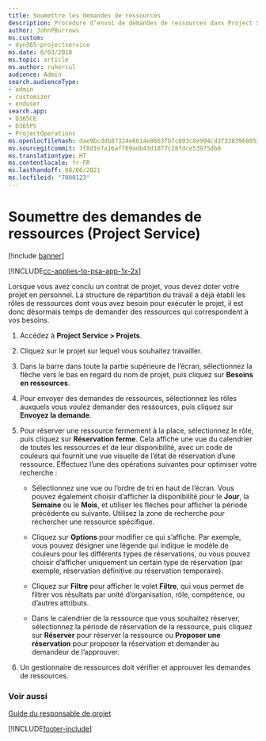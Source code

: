 ```yaml
---
title: Soumettre les demandes de ressources
description: Procédure d’envoi de demandes de ressources dans Project Service
author: JohnPBurrows
ms.custom:
- dyn365-projectservice
ms.date: 8/03/2018
ms.topic: article
ms.author: ruhercul
audience: Admin
search.audienceType:
- admin
- customizer
- enduser
search.app:
- D365CE
- D365PS
- ProjectOperations
ms.openlocfilehash: dae9bcddb87324e6614e8663fbfc693c8e994cd3f33839680531cd17269d764b
ms.sourcegitcommit: 7f8d1e7a16af769adb43d1877c28fdce53975db8
ms.translationtype: HT
ms.contentlocale: fr-FR
ms.lasthandoff: 08/06/2021
ms.locfileid: "7000123"
---
```

# <a name="submit-resource-requests-project-service"></a>Soumettre des demandes de ressources (Project Service)

[!include [banner](../includes/psa-now-project-operations.md)]

[!INCLUDE[cc-applies-to-psa-app-1x-2x](../includes/cc-applies-to-psa-app-1x-2x.md)]

Lorsque vous avez conclu un contrat de projet, vous devez doter votre projet en personnel. La structure de répartition du travail a déjà établi les rôles de ressources dont vous avez besoin pour exécuter le projet, il est donc désormais temps de demander des ressources qui correspondent à vos besoins.  
  
1.  Accédez à **Project Service > Projets**.  
  
2.  Cliquez sur le projet sur lequel vous souhaitez travailler.  
  
3.  Dans la barre dans toute la partie supérieure de l’écran, sélectionnez la flèche vers le bas en regard du nom de projet, puis cliquez sur **Besoins en ressources**.  
  
4.  Pour envoyer des demandes de ressources, sélectionnez les rôles auxquels vous voulez demander des ressources, puis cliquez sur **Envoyez la demande**.  
  
5.  Pour réserver une ressource fermement à la place, sélectionnez le rôle, puis cliquez sur **Réservation ferme**. Cela affiche une vue du calendrier de toutes les ressources et de leur disponibilité, avec un code de couleurs qui fournit une vue visuelle de l’état de réservation d’une ressource. Effectuez l’une des opérations suivantes pour optimiser votre recherche :  
  
    -   Sélectionnez une vue ou l’ordre de tri en haut de l’écran. Vous pouvez également choisir d’afficher la disponibilité pour le **Jour**, la **Semaine** ou le **Mois**, et utiliser les flèches pour afficher la période précédente ou suivante. Utilisez la zone de recherche pour rechercher une ressource spécifique.  
  
    -   Cliquez sur **Options** pour modifier ce qui s’affiche. Par exemple, vous pouvez désigner une légende qui indique le modèle de couleurs pour les différents types de réservations, ou vous pouvez choisir d’afficher uniquement un certain type de réservation (par exemple, réservation définitive ou réservation temporaire).  
  
    -   Cliquez sur **Filtre** pour afficher le volet **Filtre**, qui vous permet de filtrer vos résultats par unité d’organisation, rôle, compétence, ou d’autres attributs.  
  
    -   Dans le calendrier de la ressource que vous souhaitez réserver, sélectionnez la période de réservation de la ressource, puis cliquez sur **Réserver** pour réserver la ressource ou **Proposer une réservation** pour proposer la réservation et demander au demandeur de l’approuver.  
  
6.  Un gestionnaire de ressources doit vérifier et approuver les demandes de ressources.  
  
### <a name="see-also"></a>Voir aussi  
 [Guide du responsable de projet](../psa/project-manager-guide.md)


[!INCLUDE[footer-include](../includes/footer-banner.md)]